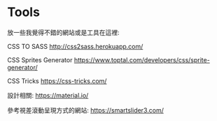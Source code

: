 # Tools
放一些我覺得不錯的網站或是工具在這裡:

CSS TO SASS
http://css2sass.herokuapp.com/

CSS Sprites Generator
https://www.toptal.com/developers/css/sprite-generator/

CSS Tricks
https://css-tricks.com/

設計相關:
https://material.io/

參考視差滾動呈現方式的網站:
https://smartslider3.com/

